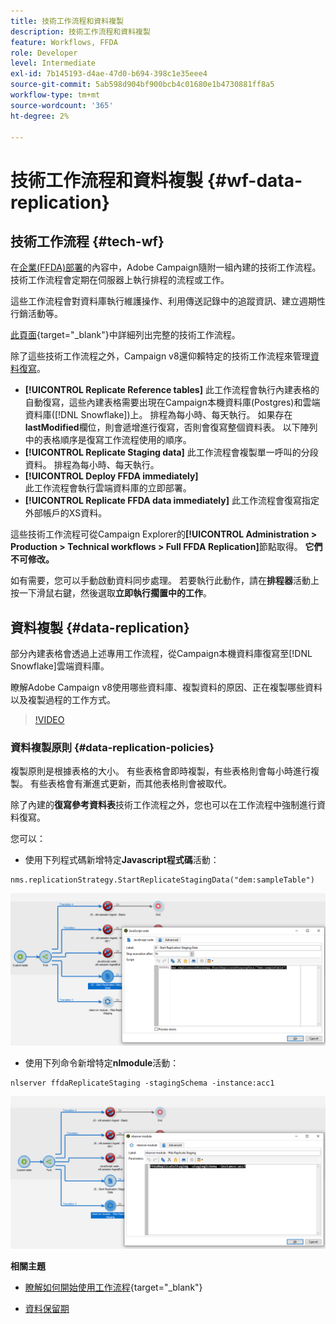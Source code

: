 ```yaml
---
title: 技術工作流程和資料複製
description: 技術工作流程和資料複製
feature: Workflows, FFDA
role: Developer
level: Intermediate
exl-id: 7b145193-d4ae-47d0-b694-398c1e35eee4
source-git-commit: 5ab598d904bf900bcb4c01680e1b4730881ff8a5
workflow-type: tm+mt
source-wordcount: '365'
ht-degree: 2%

---
```


# 技術工作流程和資料複製 {#wf-data-replication}

## 技術工作流程 {#tech-wf}

在[企業(FFDA)部署](enterprise-deployment.md)的內容中，Adobe Campaign隨附一組內建的技術工作流程。 技術工作流程會定期在伺服器上執行排程的流程或工作。

這些工作流程會對資料庫執行維護操作、利用傳送記錄中的追蹤資訊、建立週期性行銷活動等。

[此頁面](https://experienceleague.adobe.com/docs/campaign/automation/workflows/introduction/wf-type/technical-workflows.html){target="_blank"}中詳細列出完整的技術工作流程。

除了這些技術工作流程之外，Campaign v8還仰賴特定的技術工作流程來管理[資料復寫](#data-replication)。

* **[!UICONTROL Replicate Reference tables]**
此工作流程會執行內建表格的自動復寫，這些內建表格需要出現在Campaign本機資料庫(Postgres)和雲端資料庫([!DNL Snowflake])上。 排程為每小時、每天執行。 如果存在&#x200B;**lastModified**&#x200B;欄位，則會遞增進行復寫，否則會復寫整個資料表。 以下陣列中的表格順序是復寫工作流程使用的順序。
* **[!UICONTROL Replicate Staging data]**
此工作流程會複製單一呼叫的分段資料。 排程為每小時、每天執行。
* **[!UICONTROL Deploy FFDA immediately]**\
  此工作流程會執行雲端資料庫的立即部署。
* **[!UICONTROL Replicate FFDA data immediately]**
此工作流程會復寫指定外部帳戶的XS資料。

這些技術工作流程可從Campaign Explorer的&#x200B;**[!UICONTROL Administration > Production > Technical workflows > Full FFDA Replication]**&#x200B;節點取得。 **它們不可修改。**

如有需要，您可以手動啟動資料同步處理。 若要執行此動作，請在&#x200B;**排程器**&#x200B;活動上按一下滑鼠右鍵，然後選取&#x200B;**立即執行擱置中的工作**。

## 資料複製 {#data-replication}

部分內建表格會透過上述專用工作流程，從Campaign本機資料庫復寫至[!DNL Snowflake]雲端資料庫。

瞭解Adobe Campaign v8使用哪些資料庫、複製資料的原因、正在複製哪些資料以及複製過程的工作方式。

>[!VIDEO](https://video.tv.adobe.com/v/334460?quality=12)


### 資料複製原則 {#data-replication-policies}

複製原則是根據表格的大小。 有些表格會即時複製，有些表格則會每小時進行複製。 有些表格會有漸進式更新，而其他表格則會被取代。

除了內建的&#x200B;**復寫參考資料表**&#x200B;技術工作流程之外，您也可以在工作流程中強制進行資料復寫。

您可以：

* 使用下列程式碼新增特定&#x200B;**Javascript程式碼**&#x200B;活動：

```
nms.replicationStrategy.StartReplicateStagingData("dem:sampleTable")
```

![](assets/jscode.png)


* 使用下列命令新增特定&#x200B;**nlmodule**&#x200B;活動：

```
nlserver ffdaReplicateStaging -stagingSchema -instance:acc1
```

![](assets/nlmodule.png)


**相關主題**

* [瞭解如何開始使用工作流程](https://experienceleague.adobe.com/docs/campaign/automation/workflows/introduction/about-workflows.html?lang=zh-Hant){target="_blank"}

* [資料保留期](../dev/datamodel-best-practices.md#data-retention)
